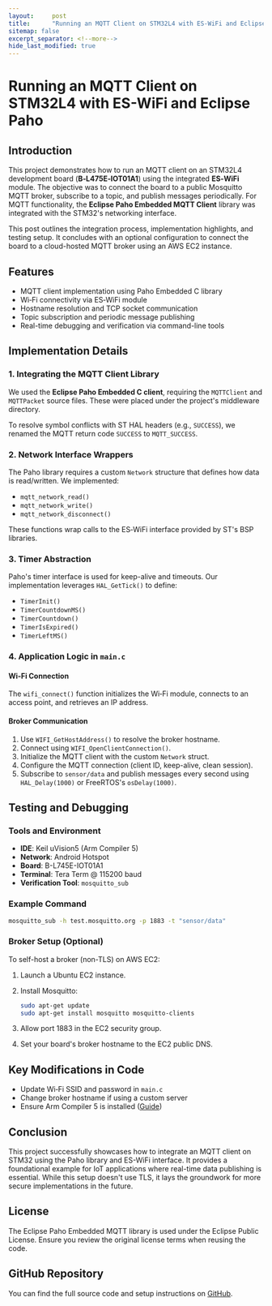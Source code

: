 ```yaml
---
layout:     post
title:      "Running an MQTT Client on STM32L4 with ES-WiFi and Eclipse Paho"
sitemap: false
excerpt_separator: <!--more-->
hide_last_modified: true
---
```


# Running an MQTT Client on STM32L4 with ES-WiFi and Eclipse Paho

## Introduction

This project demonstrates how to run an MQTT client on an STM32L4 development board (**B‑L475E‑IOT01A1**) using the integrated **ES‑WiFi** module. The objective was to connect the board to a public Mosquitto MQTT broker, subscribe to a topic, and publish messages periodically. For MQTT functionality, the **Eclipse Paho Embedded MQTT Client** library was integrated with the STM32's networking interface.

This post outlines the integration process, implementation highlights, and testing setup. It concludes with an optional configuration to connect the board to a cloud-hosted MQTT broker using an AWS EC2 instance.

<!--more-->

## Features

* MQTT client implementation using Paho Embedded C library
* Wi‑Fi connectivity via ES‑WiFi module
* Hostname resolution and TCP socket communication
* Topic subscription and periodic message publishing
* Real-time debugging and verification via command-line tools

## Implementation Details

### 1. Integrating the MQTT Client Library

We used the **Eclipse Paho Embedded C client**, requiring the `MQTTClient` and `MQTTPacket` source files. These were placed under the project's middleware directory.

To resolve symbol conflicts with ST HAL headers (e.g., `SUCCESS`), we renamed the MQTT return code `SUCCESS` to `MQTT_SUCCESS`.

### 2. Network Interface Wrappers

The Paho library requires a custom `Network` structure that defines how data is read/written. We implemented:

* `mqtt_network_read()`
* `mqtt_network_write()`
* `mqtt_network_disconnect()`

These functions wrap calls to the ES‑WiFi interface provided by ST's BSP libraries.

### 3. Timer Abstraction

Paho's timer interface is used for keep-alive and timeouts. Our implementation leverages `HAL_GetTick()` to define:

* `TimerInit()`
* `TimerCountdownMS()`
* `TimerCountdown()`
* `TimerIsExpired()`
* `TimerLeftMS()`

### 4. Application Logic in `main.c`

#### Wi‑Fi Connection

The `wifi_connect()` function initializes the Wi‑Fi module, connects to an access point, and retrieves an IP address.

#### Broker Communication

1. Use `WIFI_GetHostAddress()` to resolve the broker hostname.
2. Connect using `WIFI_OpenClientConnection()`.
3. Initialize the MQTT client with the custom `Network` struct.
4. Configure the MQTT connection (client ID, keep-alive, clean session).
5. Subscribe to `sensor/data` and publish messages every second using `HAL_Delay(1000)` or FreeRTOS's `osDelay(1000)`.

## Testing and Debugging

### Tools and Environment

* **IDE**: Keil uVision5 (Arm Compiler 5)
* **Network**: Android Hotspot
* **Board**: B-L745E-IOT01A1
* **Terminal**: Tera Term @ 115200 baud
* **Verification Tool**: `mosquitto_sub`

### Example Command

```bash
mosquitto_sub -h test.mosquitto.org -p 1883 -t "sensor/data"
```

### Broker Setup (Optional)

To self-host a broker (non-TLS) on AWS EC2:

1. Launch a Ubuntu EC2 instance.
2. Install Mosquitto:

   ```bash
   sudo apt-get update
   sudo apt-get install mosquitto mosquitto-clients
   ```
3. Allow port 1883 in the EC2 security group.
4. Set your board's broker hostname to the EC2 public DNS.

## Key Modifications in Code

* Update Wi‑Fi SSID and password in `main.c`
* Change broker hostname if using a custom server
* Ensure Arm Compiler 5 is installed ([Guide](https://developer.arm.com/documentation/ka005073/latest/))

## Conclusion

This project successfully showcases how to integrate an MQTT client on STM32 using the Paho library and ES-WiFi interface. It provides a foundational example for IoT applications where real-time data publishing is essential. While this setup doesn't use TLS, it lays the groundwork for more secure implementations in the future.

## License

The Eclipse Paho Embedded MQTT library is used under the Eclipse Public License. Ensure you review the original license terms when reusing the code.

## GitHub Repository

You can find the full source code and setup instructions on [GitHub](https://github.com/jc2409/STM32L4_MQTT).

